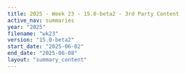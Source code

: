 ```yaml
---
title: 2025 - Week 23 - 15.0-beta2 - 3rd Party Content
active_nav: summaries
year: "2025"
filename: "wk23"
version: "15.0-beta2"
start_date: "2025-06-02"
end_date: "2025-06-08"
layout: "summary_content"
---
```

